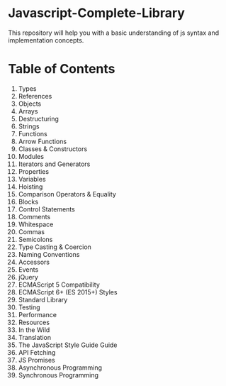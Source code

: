 # Javascript-Complete-Library
This repository will help you with a basic understanding of js syntax and implementation concepts.

# Table of Contents
1.	Types
2.	References
3.	Objects
4.	Arrays
5.	Destructuring
6.	Strings
7.	Functions
8.	Arrow Functions
9.	Classes & Constructors
10.	Modules
11.	Iterators and Generators
12.	Properties
13.	Variables
14.	Hoisting
15.	Comparison Operators & Equality
16.	Blocks
17.	Control Statements
18.	Comments
19.	Whitespace
20.	Commas
21.	Semicolons
22.	Type Casting & Coercion
23.	Naming Conventions
24.	Accessors
25.	Events
26.	jQuery
27.	ECMAScript 5 Compatibility
28.	ECMAScript 6+ (ES 2015+) Styles
29.	Standard Library
30.	Testing
31.	Performance
32.	Resources
33.	In the Wild
34.	Translation
35.	The JavaScript Style Guide Guide
36.	API Fetching
37. JS Promises
38. Asynchronous Programming
39. Synchronous Programming

